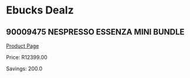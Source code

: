 
# Ebucks Dealz
## 90009475 NESPRESSO ESSENZA MINI BUNDLE
[Product Page](https://www.ebucks.com/web/shop/productSelected.do?prodId=1158950225&catId=704984897)

Price: R12399.00

Savings: 200.0


	